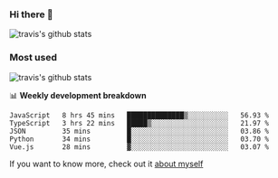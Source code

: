 ### Hi there 👋

<!--
**HondryTravis/HondryTravis** is a ✨ _special_ ✨ repository because its `README.md` (this file) appears on your GitHub profile.

Here are some ideas to get you started:

- 🔭 I’m currently working on ...
- 🌱 I’m currently learning ...
- 👯 I’m looking to collaborate on ...
- 🤔 I’m looking for help with ...
- 💬 Ask me about ...
- 📫 How to reach me: ...
- 😄 Pronouns: ...
- ⚡ Fun fact: ...
-->

![travis's github stats](https://github-readme-stats.vercel.app/api?username=HondryTravis&hide=stars)
### Most used
![travis's github stats](https://github-readme-stats.anuraghazra1.vercel.app/api/top-langs/?username=HondryTravis&layout=compact&hide_title=true)

📊 **Weekly development breakdown**

<!--START_SECTION:waka-->
```text
JavaScript   8 hrs 45 mins   ██████████████▒░░░░░░░░░░   56.93 % 
TypeScript   3 hrs 22 mins   █████▒░░░░░░░░░░░░░░░░░░░   21.97 % 
JSON         35 mins         █░░░░░░░░░░░░░░░░░░░░░░░░   03.86 % 
Python       34 mins         █░░░░░░░░░░░░░░░░░░░░░░░░   03.70 % 
Vue.js       28 mins         ▓░░░░░░░░░░░░░░░░░░░░░░░░   03.07 % 
```
<!--END_SECTION:waka-->

If you want to know more, check out it [about myself](https://hondrytravis.github.io/)
